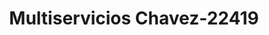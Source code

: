 ---
f_zip-code: 91980
f_state-code: CA
title: Multiservicios Chavez-22419
f_phone: 619-478-5159
f_city-only: Tecate
f_address: 418 Tecate Rd Tecate
f_location-unique-id: '22419'
slug: multiservicios-chavez-22419
updated-on: '2024-05-30T13:46:58.046Z'
created-on: '2024-05-30T13:36:59.803Z'
published-on: '2024-05-30T13:54:32.469Z'
f_city-state: cms/city/tecate-ca.md
f_company: cms/company/multiservicios-chavez.md
f_state: cms/state/california.md
layout: '[payday-loan].html'
tags: payday-loan
---